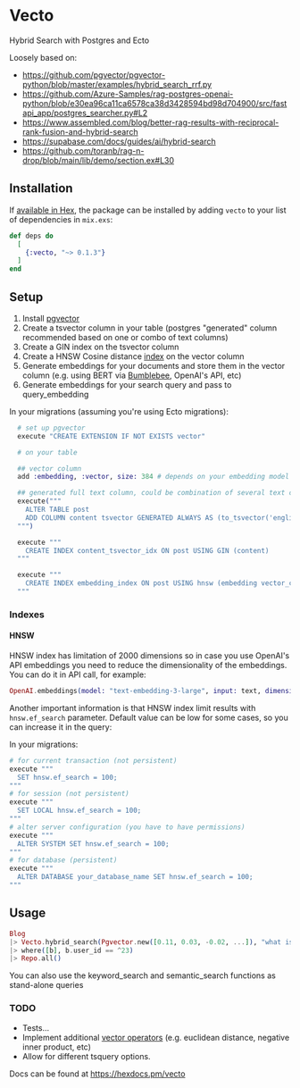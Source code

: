 # Vecto

Hybrid Search with Postgres and Ecto

Loosely based on:

- https://github.com/pgvector/pgvector-python/blob/master/examples/hybrid_search_rrf.py
- https://github.com/Azure-Samples/rag-postgres-openai-python/blob/e30ea96ca11ca6578ca38d3428594bd98d704900/src/fastapi_app/postgres_searcher.py#L2
- https://www.assembled.com/blog/better-rag-results-with-reciprocal-rank-fusion-and-hybrid-search
- https://supabase.com/docs/guides/ai/hybrid-search
- https://github.com/toranb/rag-n-drop/blob/main/lib/demo/section.ex#L30

## Installation

If [available in Hex](https://hex.pm/docs/publish), the package can be installed
by adding `vecto` to your list of dependencies in `mix.exs`:

```elixir
def deps do
  [
    {:vecto, "~> 0.1.3"}
  ]
end
```

## Setup

1. Install [pgvector](https://github.com/pgvector/pgvector?tab=readme-ov-file#installation)
2. Create a tsvector column in your table (postgres "generated" column recommended based on one or combo of text columns)
3. Create a GIN index on the tsvector column
4. Create a HNSW Cosine distance [index](https://github.com/pgvector/pgvector?tab=readme-ov-file#hnsw) on the vector column
5. Generate embeddings for your documents and store them in the vector column (e.g. using BERT via [Bumblebee](https://github.com/elixir-nx/bumblebee), OpenAI's API, etc)
6. Generate embeddings for your search query and pass to query_embedding

In your migrations (assuming you're using Ecto migrations):

```elixir
  # set up pgvector
  execute "CREATE EXTENSION IF NOT EXISTS vector"

  # on your table

  ## vector column
  add :embedding, :vector, size: 384 # depends on your embedding model

  ## generated full text column, could be combination of several text columns
  execute("""
    ALTER TABLE post
    ADD COLUMN content tsvector GENERATED ALWAYS AS (to_tsvector('english', content)) STORED
  """)

  execute """
    CREATE INDEX content_tsvector_idx ON post USING GIN (content)
  """

  execute """
    CREATE INDEX embedding_index ON post USING hnsw (embedding vector_cosine_ops);
  """
```

### Indexes

#### HNSW

HNSW index has limitation of 2000 dimensions so in case you use OpenAI's API embeddings you need to reduce the dimensionality of the embeddings. You can do it in API call, for example:

```elixir
OpenAI.embeddings(model: "text-embedding-3-large", input: text, dimensions: 2_000)
```

Another important information is that HNSW index limit results with `hnsw.ef_search` parameter. Default value can be low for some cases, so you can increase it in the query:

In your migrations:

```elixir
# for current transaction (not persistent)
execute """
  SET hnsw.ef_search = 100;
"""
# for session (not persistent)
execute """
  SET LOCAL hnsw.ef_search = 100;
"""
# alter server configuration (you have to have permissions)
execute """
  ALTER SYSTEM SET hnsw.ef_search = 100;
"""
# for database (persistent)
execute """
  ALTER DATABASE your_database_name SET hnsw.ef_search = 100;
"""
```

## Usage

```elixir
Blog
|> Vecto.hybrid_search(Pgvector.new([0.11, 0.03, -0.02, ...]), "what is a cat")
|> where([b], b.user_id == ^23)
|> Repo.all()
```

You can also use the keyword_search and semantic_search functions as stand-alone queries

### TODO

- Tests...
- Implement additional [vector operators](https://github.com/pgvector/pgvector?tab=readme-ov-file#vector-operators) (e.g. euclidean distance, negative inner product, etc)
- Allow for different tsquery options.

Docs can be found at <https://hexdocs.pm/vecto>
